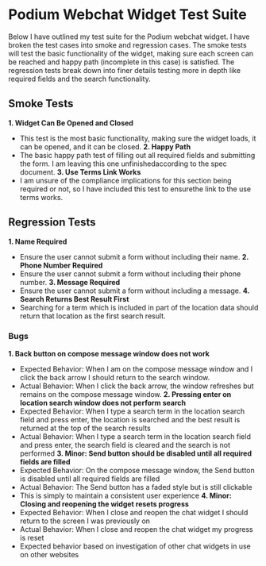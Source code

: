 # Podium Webchat Widget Test Suite
Below I have outlined my test suite for the Podium webchat widget. I have broken the test cases into smoke and regression cases.
The smoke tests will test the basic functionality of the widget, making sure each screen can be reached and happy path (incomplete in this case) is
satisfied. The regression tests break down into finer details testing more in depth like required fields and the search functionality.

## Smoke Tests
**1. Widget Can Be Opened and Closed**
  - This test is the most basic functionality, making sure the widget loads, it can be opened, and it can be closed.
**2. Happy Path**
  - The basic happy path test of filling out all required fields and submitting the form. I am leaving this one unfinishedaccording to the spec document.
**3. Use Terms Link Works**
  - I am unsure of the compliance implications for this section being required or not, so I have included this test to ensurethe link to the use terms works.

## Regression Tests
**1. Name Required**
  - Ensure the user cannot submit a form without including their name.
**2. Phone Number Required**
  - Ensure the user cannot submit a form without including their phone number.
**3. Message Required**
  - Ensure the user cannot submit a form without including a message.
**4. Search Returns Best Result First**
  - Searching for a term which is included in part of the location data should return that location as the first search result.

### Bugs
**1. Back button on compose message window does not work**
  - Expected Behavior: When I am on the compose message window and I click the back arrow I should return to the search window.
  - Actual Behavior: When I click the back arrow, the window refreshes but remains on the compose message window.
**2. Pressing enter on location search window does not perform search**
  -  Expected Behavior: When I type a search term in the location search field and press enter, the location is searched and the best result is returned at the top of the search results
  - Actual Behavior: When I type a search term in the location search field and press enter, the search field is cleared and the search is not performed
**3. Minor: Send button should be disabled until all required fields are filled**
  - Expected Behavior: On the compose message window, the Send button is disabled until all required fields are filled
  - Actual Behavior: The Send button has a faded style but is still clickable
  - This is simply to maintain a consistent user experience
**4. Minor: Closing and reopening the widget resets progress**
  - Expected Behavior: When I close and reopen the chat widget I should return to the screen I was previously on
  - Actual Behavior: When I close and reopen the chat widget my progress is reset
  - Expected behavior based on investigation of other chat widgets in use on other websites
